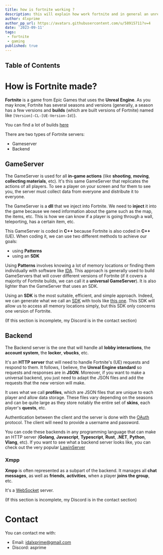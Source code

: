 ```yaml
---
title: how is fortnite working ?
description: this will explain how work fortnite and in general an unreal engine 4 game
author: 4lxprime
author_pp_url: https://avatars.githubusercontent.com/u/58915711?v=4
date: '2023-09-11'
tags:
 - fortnite
 - gaming
published: true
---
```


## Table of Contents

# How is Fortnite made?
 **Fortnite** is a game from Epic Games that uses the **Unreal Engine**. As you may know, Fortnite has several seasons and versions (generally, a season has a few versions and **builds** (which are built versions of Fortnite) named like `[Version]-CL-[UE-Version-Id]`).  

 You can find a lot of builds [here](https://github.com/notsamicc/Fortnite-Builds)  

 There are two types of Fortnite servers:
 - Gameserver
 - Backend

## GameServer
 The GameServer is used for all **in-game actions** (like **shooting**, **moving**, **collecting materials**, etc). It's this same GameServer that replicates the actions of all players. To see a player on your screen and for them to see you, the server must collect data from everyone and distribute it to everyone.  

 The GameServer is a **dll** that we inject into Fortnite. We need to **inject** it into the game because we need information about the game such as the map, the items, etc. This is how we can know if a player is going through a wall, teleporting, has a certain item, etc.  

 This GameServer is coded in **C++** because Fortnite is also coded in **C++** (UE). When coding it, we can use two different methods to achieve our goals:
 - using **Patterns**
 - using an **SDK**


 Using **Patterns** involves knowing a lot of memory locations or finding them individually with software like [IDA](https://hex-rays.com/ida-pro/). This approach is generally used to build GameServers that will cover different versions of Fortnite (if it covers a majority of Fortnite builds, we can call it a **universal GameServer**). It is also lighter than the GameServer that uses an SDK.  

 Using an **SDK** is the most suitable, efficient, and simple approach. Indeed, we can generate what we call an [SDK](https://www.redhat.com/fr/topics/cloud-native-apps/what-is-SDK) with tools like [this one](https://github.com/Fischsalat/Fortnite-SDK-Generator). This SDK will allow us to access all memory locations simply, but this SDK only concerns one version of Fortnite.  

 (If this section is incomplete, my Discord is in the contact section)

## Backend
 The Backend server is the one that will handle all **lobby interactions**, the **account system**, the **locker**, **vbucks**, etc.  

 It's an **HTTP server** that will need to handle Fortnite's (UE) requests and respond to them. It follows, I believe, the **Unreal Engine standard** so requests and responses are in **JSON**. Moreover, if you want to make a universal backend, you just need to adapt the JSON files and add the requests that the new version will make.  

 It uses what we call **profiles**, which are JSON files that are unique to each player and allow data storage. These files vary depending on the seasons and can be quite large as they store notably the entire set of **skins**, each player's **quests**, etc.  

 Authentication between the client and the server is done with the [OAuth](https://fr.wikipedia.org/wiki/OAuth) protocol. The client will need to provide a username and password.  

 You can code these backends in any programming language that can make an HTTP server (**Golang**, **Javascript**, **Typescript**, **Rust**, **.NET**, **Python**, **Vlang**, etc). If you want to see what a backend server looks like, you can check out the very popular [LawinServer](https://github.com/Lawin0129/LawinServer)  

### Xmpp
 **Xmpp** is often represented as a subpart of the backend. It manages all **chat messages**, as well as **friends**, **activities**, when a player **joins the group**, etc.  

 It's a [WebSocket](https://fr.wikipedia.org/wiki/WebSocket) server.  

 (If this section is incomplete, my Discord is in the contact section)  

# Contact
 You can contact me with:
 - Email: idalxprime@gmail.com
 - Discord: asprime